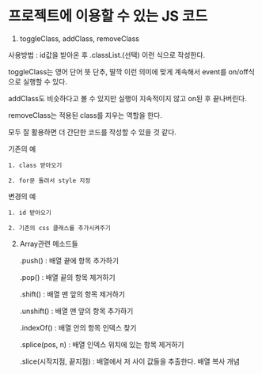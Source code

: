 <h1>프로젝트에 이용할 수 있는 JS 코드</h1>

1. toggleClass, addClass, removeClass

사용방법 : id값을 받아온 후 .classList.(선택) 이런 식으로 작성한다.

toggleClass는 영어 단어 뜻 단추, 딸깍 이런 의미에 맞게 계속해서 event를 on/off식으로 실행할 수 있다.

addClass도 비슷하다고 볼 수 있지만 실행이 지속적이지 않고 on된 후 끝나버린다.

removeClass는 적용된 class를 지우는 역할을 한다.

모두 잘 활용하면 더 간단한 코드를 작성할 수 있을 것 같다.

기존의 예

    1. class 받아오기
    
    2. for문 돌려서 style 지정

변경의 예

    1. id 받아오기
    
    2. 기존의 css 클래스를 추가시켜주기


2. Array관련 메소드들

    .push() : 배열 끝에 항목 추가하기
    
    .pop() :  배열 끝의 항목 제거하기
    
    .shift() : 배열 맨 앞의 항목 제거하기
    
    .unshift() : 배열 맨 앞의 항목 추가하기
    
    .indexOf() : 배열 안의 항목 인덱스 찾기
    
    .splice(pos, n) : 배열 인덱스 위치에 있는 항목 제거하기
    
    .slice(시작지점, 끝지점) : 배열에서 저 사이 값들을 추출한다. 배열 복사 개념
